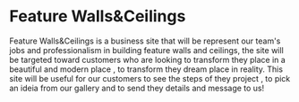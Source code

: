 # Feature Walls&Ceilings

Feature Walls&Ceilings is a business site that will be represent our team's jobs and professionalism in building feature walls and ceilings, the site will be targeted toward customers who are looking to transform they place in a beautiful and modern place , to transform they dream place in reality. This site will be useful for our customers to see the steps of they project , to pick an ideia from our gallery and to send they details and message to us!